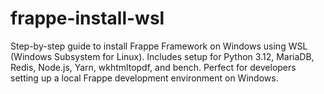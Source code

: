 # frappe-install-wsl
Step-by-step guide to install Frappe Framework on Windows using WSL (Windows Subsystem for Linux). Includes setup for Python 3.12, MariaDB, Redis, Node.js, Yarn, wkhtmltopdf, and bench. Perfect for developers setting up a local Frappe development environment on Windows.
